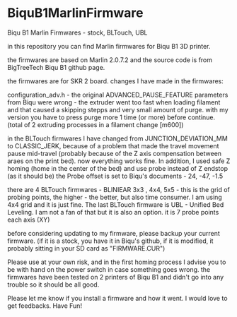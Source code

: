 # BiquB1MarlinFirmware
Biqu B1 Marlin Firmwares - stock, BLTouch, UBL

in this repository you can find Marlin firmwares for Biqu B1 3D printer.

the firmwares are based on Marlin 2.0.7.2 and the source code is from BigTreeTech Biqu B1 github page.

the firmwares are for SKR 2 board.
changes I have made in the firmwares:

configuration_adv.h - the original ADVANCED_PAUSE_FEATURE parameters from Biqu were wrong - the extruder went too fast when loading filament and that caused a skipping stepps and very small amount of purge.
with my version you have to press purge more 1 time (or more) before continue. 
(total of 2 extruding processes in a filament change [m600])

in the BLTouch firmwares I have changed from JUNCTION_DEVIATION_MM to CLASSIC_JERK,
because of a problem that made the travel movement pause mid-travel
(probably because of the Z axis compensation between araes on the print bed). now everything works fine.
In addition, I used safe Z homing (home in the center of the bed) 
and use probe instead of Z endstop (as it should be)
the Probe offset is set to Biqu's documents - 24, -47, -1.5

there are 4 BLTouch firmwares - BLINIEAR 3x3 , 4x4, 5x5 - this is the grid of probing points, the higher - the better, but also time consumer.
I am using 4x4 grid and it is just fine.
The last BLTouch firmware is UBL - Unified Bed Leveling. I am not a fan of that but it is also an option. it is 7 probe points each axis (XY)

before considering updating to my firmware, please backup your current firmware. (if it is a stock, you have it in Biqu's github, if it is modified, it probably sitting in your SD card as "FIRMWARE.CUR")

Please use at your own risk, and in the first homing process I advise you to be with hand on the power switch in case something goes wrong.
the firmwares have been tested on 2 printers of Biqu B1 and didn't go into any trouble so it should be all good.

Please let me know if you install a firmware and how it went. I would love to get feedbacks. 
Have Fun! 
